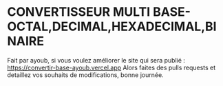 # CONVERTISSEUR MULTI BASE- OCTAL,DECIMAL,HEXADECIMAL,BINAIRE
Fait par ayoub, si vous voulez améliorer le site qui sera publié : https://convertir-base-ayoub.vercel.app
Alors faites des pulls requests et detaillez vos souhaits de modifications, bonne journée.
